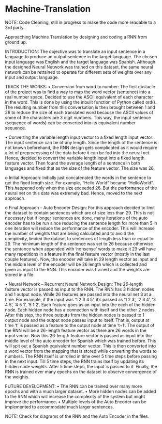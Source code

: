 # Machine-Translation
NOTE: Code Cleaning, still in progress to make the code more readable to a 3rd party.

Approaching Machine Translation by designing and coding a RNN from ground up.

INTRODUCTION:
The objective was to translate an input sentence in a language to produce an output sentence in the target language. The chosen input language was English and the target language was Spanish. Although the designed Neural Network was trained on this dataset, the same neural network can be retrained to operate for different sets of weights over any input and output language.

TRACK THE WORKS:
•	Conversion from word to number:
The first obstacle of the project was to find a way to map the word vector (sentence) into a real number space. Decided to use the ASCII equivalent of each character in the word. This is done by using the inbuilt function of Python called ord(). The resulting number from this conversation is then brought between 1 and 26 to reduce the size of each translated word because the ASCII values of some of the characters are 3 digit numbers. This way, the input sentence (sequence of words) can be converted into its equivalent number sequence.

•	Converting the variable length input vector to a fixed length input vector:
The input sentence can be of any length. Since the length of the sentence is not known beforehand, the RNN design gets complicated as it would require a lot of preprocessing of the data before it can be fed into the neural net. Hence, decided to convert the variable length input into a fixed length feature vector. Then found the average length of a sentence in both languages and fixed that as the size of the feature vector. The size was 26.

o	Initial Approach:
Initially just concatenated the words in the sentence to get the fixed length size. For example, “Hello World” became “HelloWorld”. This happened only when the size exceeded 26. But the performance of the neural net on this data was extremely bad. Hence, moved to the next approach.

o	Final Approach – Auto Encoder Design:
For this approach decided to limit the dataset to contain sentences which are of size less than 29. This is not necessary but if longer sentences are done, many iterations of the auto encoder has to be run since reducing the sentence length for more than 5 in one iteration will reduce the performance of the encoder. This will increase the number of weights that are being calculated and to avoid the complexity, limited the dataset to sentences of length less than or equal to 29. The minimum length of the sentence was set to 26 because otherwise the sentence when appended with ‘nonsense’ words to make it 29 will have many repetitions in a feature in the final feature vector (mostly in the last couple features). Now, the encoder will take in 29 length vector as input and the middle level of the encoder will be 26 length which is collected and given as input to the RNN. This encoder was trained and the weights are stored in a file.

•	Neural Network – Recurrent Neural Network Design:
The 26-length feature vector is passed as input to the RNN. The RNN has 3 hidden nodes and 1 output node. While 26 features are passed into the neural net 3 at a time. For example, if the input was ‘1 2 3 4 5’, it’s passed as ‘1 2 3’, ‘2 3 4’, ‘3 4 5’, ‘4 5 1’, ’5 1 2’. Each feature goes as an input into the each of the hidden node. Each hidden node has a connection with itself and the other 2 nodes. After this step, the three outputs from the hidden nodes is passed to 1 output node and the output node passes input to itself. That is, output at time ‘t’ is passed as a feature to the output node at time ‘t+1’.  The output of the RNN will be a 26-length feature vector as there are 26 words in the input vector. Now this 26-length feature vector is passed as input into the middle level of the auto encoder for Spanish which was trained before. This will spit out a Spanish equivalent number vector. This is then converted into a word vector from the mapping that is stored while converting the words to numbers. The RNN itself is unrolled in time over 5 time steps before passing in the next input. Till 5 time steps, the RNN trains itself by updating its hidden node weights. After 5 time steps, the input is passed to it. Finally, the RNN is trained over many epochs on the dataset to observe convergence of the weights. 

FUTURE DEVELOPMENT:
•	The RNN can be trained over many more epochs and with a much larger dataset. 
•	More hidden nodes can be added to the RNN which will increase the complexity of the system but might improve the performance. 
•	Multiple levels of the Auto Encoder can be implemented to accommodate much larger sentences.

NOTE:
Check for diagrams of the RNN and the Auto Encoder in the files.
